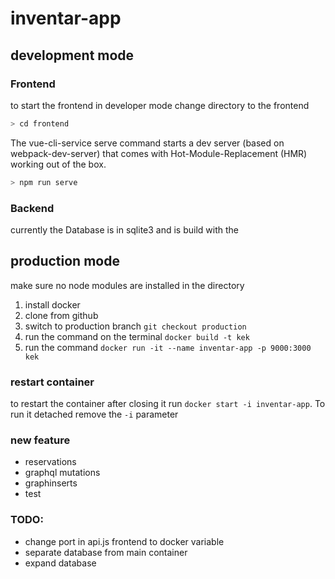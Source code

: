 # inventar-app

## development mode

### Frontend
to start the frontend in developer mode 
change directory to the frontend 

```bash
> cd frontend
```
The vue-cli-service serve command starts a dev server (based on webpack-dev-server) that comes with Hot-Module-Replacement (HMR) working out of the box.
```bash
> npm run serve
```


### Backend

currently the Database is in sqlite3 and is build with the 

## production mode

make sure no node modules are installed in the directory

1. install docker
2. clone from github
3. switch to production branch `git checkout production`
4. run the command on the terminal ```docker build -t kek```
5. run the command ```docker run -it --name inventar-app -p 9000:3000 kek ```

### restart container

to restart the container after closing it run `docker start -i inventar-app`. To run it detached remove the `-i` parameter


### new feature
-  reservations
-  graphql mutations
-  graphinserts
-  test


### TODO:
- change port in api.js frontend to docker variable
- separate database from main container
-  expand database
